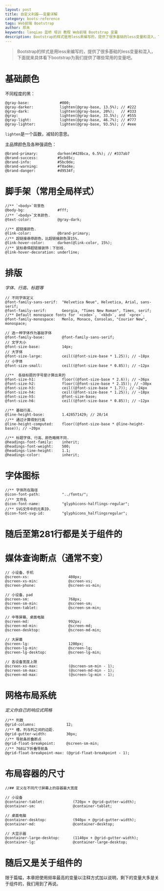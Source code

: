 ```yaml
---
layout: post
title: 自定义利器——变量详解
category: boots-reference
tags: Web前端 Bootstrap 
author: 郑未
keywords: lanqiao 蓝桥 培训 教程 Web前端 Bootstrap 变量
description: Bootstrap的样式是用less来编写的，提供了很多基础的less变量和混入，下面就来具体看下bootstrap为我们提供了哪些常用的变量吧。
---
```


>Bootstrap的样式是用less来编写的，提供了很多基础的less变量和混入，下面就来具体看下bootstrap为我们提供了哪些常用的变量吧。 

# 基础颜色

不同程度的黑：

    @gray-base:              #000;
    @gray-darker:            lighten(@gray-base, 13.5%); // #222
    @gray-dark:              lighten(@gray-base, 20%);   // #333
    @gray:                   lighten(@gray-base, 33.5%); // #555
    @gray-light:             lighten(@gray-base, 46.7%); // #777
    @gray-lighter:           lighten(@gray-base, 93.5%); // #eee

`lighten`是一个函数，减轻的意思。

主品牌颜色及各种强调色：

    @brand-primary:         darken(#428bca, 6.5%); // #337ab7
    @brand-success:         #5cb85c;
    @brand-info:            #5bc0de;
    @brand-warning:         #f0ad4e;
    @brand-danger:          #d9534f;

# 脚手架（常用全局样式）

    //** `<body>`背景色
    @body-bg:               #fff;
    //** `<body>`文本颜色.
    @text-color:            @gray-dark;

    //** 超链接颜色.
    @link-color:            @brand-primary;
    //** 超链接悬停颜色，比超链接颜色深15%.
    @link-hover-color:      darken(@link-color, 15%);
    //** 鼠标悬停超链接装饰：下划线.
    @link-hover-decoration: underline;

# 排版

*字体、行高、标题等*

    // 不同字体定义
    @font-family-sans-serif:  "Helvetica Neue", Helvetica, Arial, sans-serif;
    @font-family-serif:       Georgia, "Times New Roman", Times, serif;
    //** Default monospace fonts for `<code>`, `<kbd>`, and `<pre>`.
    @font-family-monospace:   Menlo, Monaco, Consolas, "Courier New", monospace;

    // 选一种字体作为基础字体
    @font-family-base:        @font-family-sans-serif;
    // 文字大小
    @font-size-base:          14px;
    // 大字体
    @font-size-large:         ceil((@font-size-base * 1.25)); // ~18px
    // 小字体
    @font-size-small:         ceil((@font-size-base * 0.85)); // ~12px

    //**  各级标题的字号是计算出来的
    @font-size-h1:            floor((@font-size-base * 2.6)); // ~36px
    @font-size-h2:            floor((@font-size-base * 2.15)); // ~30px
    @font-size-h3:            ceil((@font-size-base * 1.7)); // ~24px
    @font-size-h4:            ceil((@font-size-base * 1.25)); // ~18px
    @font-size-h5:            @font-size-base;
    @font-size-h6:            ceil((@font-size-base * 0.85)); // ~12px

    //** 基础行高.
    @line-height-base:        1.428571429; // 20/14
    //** 通过计算得到行高
    @line-height-computed:    floor((@font-size-base * @line-height-base)); // ~20px

    //** 标题字体、行高、颜色略微不同.
    @headings-font-family:    inherit;
    @headings-font-weight:    500;
    @headings-line-height:    1.1;
    @headings-color:          inherit;

# 字体图标

    //** 字体所在路径
    @icon-font-path:          "../fonts/";
    //** 文件名
    @icon-font-name:          "glyphicons-halflings-regular";
    //** SVG文件中的元素ID.
    @icon-font-svg-id:        "glyphicons_halflingsregular";

# 随后至第281行都是关于组件的

# 媒体查询断点（通常不变）

    // 小设备、手机
    @screen-xs:                  480px;
    @screen-xs-min:              @screen-xs;
    @screen-phone:               @screen-xs-min;

    // 小设备、pad
    @screen-sm:                  768px;
    @screen-sm-min:              @screen-sm;
    @screen-tablet:              @screen-sm-min;

    // 中等屏幕、桌面电脑
    @screen-md:                  992px;
    @screen-md-min:              @screen-md;
    @screen-desktop:             @screen-md-min;

    // 大屏幕
    @screen-lg:                  1200px;
    @screen-lg-min:              @screen-lg;
    @screen-lg-desktop:          @screen-lg-min;

    // 各设备宽度上限
    @screen-xs-max:              (@screen-sm-min - 1);
    @screen-sm-max:              (@screen-md-min - 1);
    @screen-md-max:              (@screen-lg-min - 1);

# 网格布局系统

*定义你自己的响应式网格*

    //** 列数
    @grid-columns:              12;
    //** 槽，列与列之间的边距.
    @grid-gutter-width:         30px;
    //** 导航条折叠断点
    @grid-float-breakpoint:     @screen-sm-min;
    //** 768以下折叠导航条
    @grid-float-breakpoint-max: (@grid-float-breakpoint - 1);

# 布局容器的尺寸

    //## 定义在不同尺寸屏幕上的容器最大宽度

    // 小设备
    @container-tablet:             (720px + @grid-gutter-width);
    @container-sm:                 @container-tablet;

    // 桌面电脑
    @container-desktop:            (940px + @grid-gutter-width);
    @container-md:                 @container-desktop;

    // 大显示器
    @container-large-desktop:      (1140px + @grid-gutter-width);
    @container-lg:                 @container-large-desktop;

# 随后又是关于组件的

限于篇幅，本章把使用频率最高的变量以注释方式加以说明，剩下的变量大多是关于组件的，我们用到了再说。